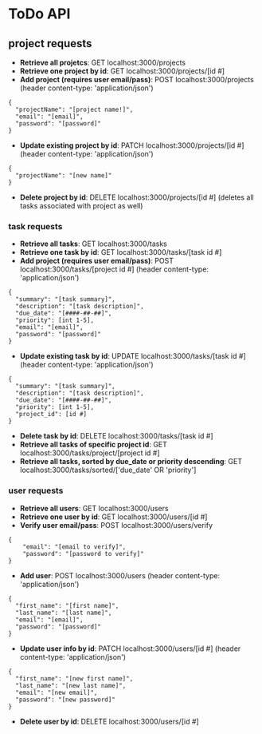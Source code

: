 # ToDo API

## project requests
- **Retrieve all projetcs**: GET localhost:3000/projects
- **Retrieve one project by id**: GET localhost:3000/projects/[id #]
- **Add project (requires user email/pass)**: POST localhost:3000/projects (header content-type: 'application/json')
```
{
  "projectName": "[project name!]",
  "email": "[email]",
  "password": "[password]"
}
```
- **Update existing project by id**: PATCH localhost:3000/projects/[id #] (header content-type: 'application/json')
```
{
  "projectName": "[new name]"
}
```
- **Delete project by id**: DELETE localhost:3000/projects/[id #] (deletes all tasks associated with project as well)

### task requests
- **Retrieve all tasks**: GET localhost:3000/tasks
- **Retrieve one task by id**: GET localhost:3000/tasks/[task id #]
- **Add project (requires user email/pass)**: POST localhost:3000/tasks/[project id #] (header content-type: 'application/json')
```
{
  "summary": "[task summary]",
  "description": "[task description]",
  "due_date": "[####-##-##]",
  "priority": [int 1-5],
  "email": "[email]",
  "password": "[password]"
}
```
- **Update existing task by id**: UPDATE localhost:3000/tasks/[task id #] (header content-type: 'application/json')
```
{
  "summary": "[task summary]",
  "description": "[task description]",
  "due_date": "[####-##-##]",
  "priority": [int 1-5],
  "project_id": [id #]
}
```
- **Delete task by id**: DELETE localhost:3000/tasks/[task id #]
- **Retrieve all tasks of specific project id**: GET localhost:3000/tasks/project/[project id #]
- **Retrieve all tasks, sorted by due_date or priority descending**: GET localhost:3000/tasks/sorted/['due_date' OR 'priority']

### user requests
- **Retrieve all users**: GET localhost:3000/users
- **Retrieve one user by id**: GET localhost:3000/users/[id #]
- **Verify user email/pass**: POST localhost:3000/users/verify
```
{
    "email": "[email to verify]",
    "password": "[password to verify]"
}
```
- **Add user**: POST localhost:3000/users (header content-type: 'application/json')
```
{
  "first_name": "[first name]",
  "last_name": "[last name]",
  "email": "[email]",
  "password": "[password]"
}
```
- **Update user info by id**: PATCH localhost:3000/users/[id #] (header content-type: 'application/json')
```
{
  "first_name": "[new first name]",
  "last_name": "[new last name]",
  "email": "[new email]",
  "password": "[new password]"
}
```
- **Delete user by id**: DELETE localhost:3000/users/[id #]